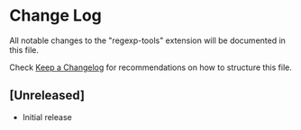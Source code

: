 # Change Log

All notable changes to the "regexp-tools" extension will be documented in this file.

Check [Keep a Changelog](http://keepachangelog.com/) for recommendations on how to structure this file.

## [Unreleased]

- Initial release